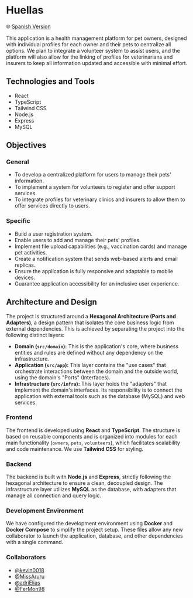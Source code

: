 # Huellas

🌐 [Spanish Version](README.es.md)

This application is a health management platform for pet owners, designed with individual profiles for each owner and their pets to centralize all options. We plan to integrate a volunteer system to assist users, and the platform will also allow for the linking of profiles for veterinarians and insurers to keep all information updated and accessible with minimal effort.

## Technologies and Tools
- React
- TypeScript
- Tailwind CSS
- Node.js
- Express
- MySQL

## Objectives

### General
- To develop a centralized platform for users to manage their pets' information.
- To implement a system for volunteers to register and offer support services.
- To integrate profiles for veterinary clinics and insurers to allow them to offer services directly to users.

### Specific
- Build a user registration system.
- Enable users to add and manage their pets' profiles.
- Implement file upload capabilities (e.g., vaccination cards) and manage pet activities.
- Create a notification system that sends web-based alerts and email replicas.
- Ensure the application is fully responsive and adaptable to mobile devices.
- Guarantee application accessibility for an inclusive user experience.

## Architecture and Design

The project is structured around a **Hexagonal Architecture (Ports and Adapters)**, a design pattern that isolates the core business logic from external dependencies. This is achieved by separating the project into the following distinct layers:

* **Domain (`src/domain`):** This is the application's core, where business entities and rules are defined without any dependency on the infrastructure.
* **Application (`src/app`):** This layer contains the "use cases" that orchestrate interactions between the domain and the outside world, using the domain's "Ports" (Interfaces).
* **Infrastructure (`src/infra`):** This layer holds the "adapters" that implement the domain's interfaces. Its responsibility is to connect the application with external tools such as the database (MySQL) and web services.

### Frontend

The frontend is developed using **React** and **TypeScript**. The structure is based on reusable components and is organized into modules for each main functionality (`owners`, `pets`, `volunteers`), which facilitates scalability and code maintenance. We use **Tailwind CSS** for styling.

### Backend

The backend is built with **Node.js** and **Express**, strictly following the hexagonal architecture to ensure a clean, decoupled design. The infrastructure layer utilizes **MySQL** as the database, with adapters that manage all connection and query logic.

### Development Environment

We have configured the development environment using **Docker** and **Docker Compose** to simplify the project setup. These files allow any new collaborator to launch the application, database, and other dependencies with a single command.

### Collaborators
- [@kevin0018](https://github.com/kevin0018)
- [@MissAruru](https://github.com/MissAruru)
- [@adriElias](https://github.com/adriElias)
- [@FerMon98](https://github.com/FerMon98)
